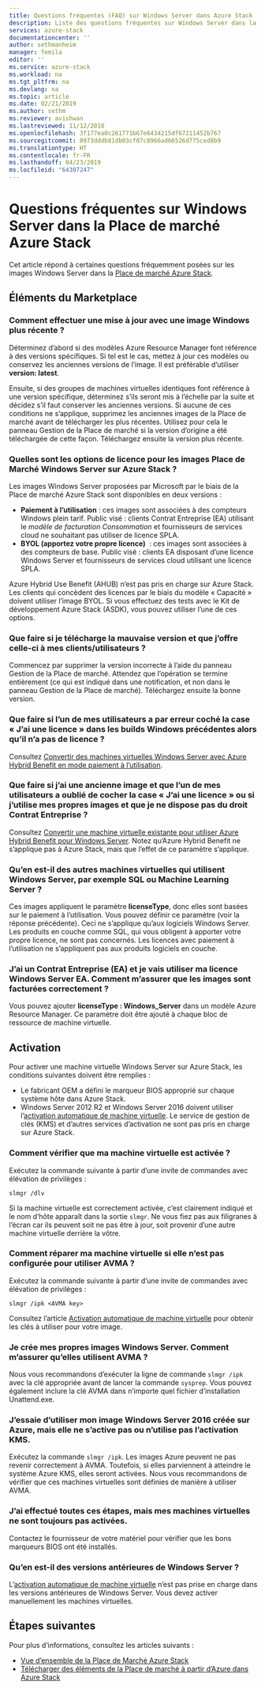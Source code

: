 ```yaml
---
title: Questions fréquentes (FAQ) sur Windows Server dans Azure Stack | Microsoft Docs
description: Liste des questions fréquentes sur Windows Server dans la Place de marché Azure Stack
services: azure-stack
documentationcenter: ''
author: sethmanheim
manager: femila
editor: ''
ms.service: azure-stack
ms.workload: na
ms.tgt_pltfrm: na
ms.devlang: na
ms.topic: article
ms.date: 02/21/2019
ms.author: sethm
ms.reviewer: avishwan
ms.lastreviewed: 11/12/2018
ms.openlocfilehash: 3f177ea0c261771b67e6434215df67211452b767
ms.sourcegitcommit: 0973dddb81db03cf07c8966ad66526d775ced8b9
ms.translationtype: HT
ms.contentlocale: fr-FR
ms.lasthandoff: 04/23/2019
ms.locfileid: "64307247"
---
```

# <a name="windows-server-in-azure-stack-marketplace-faq"></a>Questions fréquentes sur Windows Server dans la Place de marché Azure Stack

Cet article répond à certaines questions fréquemment posées sur les images Windows Server dans la [Place de marché Azure Stack](azure-stack-marketplace.md).

## <a name="marketplace-items"></a>Éléments du Marketplace

### <a name="how-do-i-update-to-a-newer-windows-image"></a>Comment effectuer une mise à jour avec une image Windows plus récente ?

Déterminez d’abord si des modèles Azure Resource Manager font référence à des versions spécifiques. Si tel est le cas, mettez à jour ces modèles ou conservez les anciennes versions de l’image. Il est préférable d’utiliser **version: latest**.

Ensuite, si des groupes de machines virtuelles identiques font référence à une version spécifique, déterminez s’ils seront mis à l’échelle par la suite et décidez s’il faut conserver les anciennes versions. Si aucune de ces conditions ne s’applique, supprimez les anciennes images de la Place de marché avant de télécharger les plus récentes. Utilisez pour cela le panneau Gestion de la Place de marché si la version d’origine a été téléchargée de cette façon. Téléchargez ensuite la version plus récente.

### <a name="what-are-the-licensing-options-for-windows-server-marketplace-images-on-azure-stack"></a>Quelles sont les options de licence pour les images Place de Marché Windows Server sur Azure Stack ?

Les images Windows Server proposées par Microsoft par le biais de la Place de marché Azure Stack sont disponibles en deux versions :

- **Paiement à l’utilisation** : ces images sont associées à des compteurs Windows plein tarif.
   Public visé : clients Contrat Entreprise (EA) utilisant le *modèle de facturation Consommation* et fournisseurs de services cloud ne souhaitant pas utiliser de licence SPLA.
- **BYOL (apportez votre propre licence)**  : ces images sont associées à des compteurs de base.
   Public visé : clients EA disposant d’une licence Windows Server et fournisseurs de services cloud utilisant une licence SPLA.

Azure Hybrid Use Benefit (AHUB) n’est pas pris en charge sur Azure Stack. Les clients qui concèdent des licences par le biais du modèle « Capacité » doivent utiliser l’image BYOL. Si vous effectuez des tests avec le Kit de développement Azure Stack (ASDK), vous pouvez utiliser l’une de ces options.

### <a name="what-if-i-downloaded-the-wrong-version-to-offer-my-tenantsusers"></a>Que faire si je télécharge la mauvaise version et que j’offre celle-ci à mes clients/utilisateurs ?

Commencez par supprimer la version incorrecte à l’aide du panneau Gestion de la Place de marché. Attendez que l’opération se termine entièrement (ce qui est indiqué dans une notification, et non dans le panneau Gestion de la Place de marché). Téléchargez ensuite la bonne version.

### <a name="what-if-my-user-incorrectly-checked-the-i-have-a-license-box-in-previous-windows-builds-and-they-dont-have-a-license"></a>Que faire si l’un de mes utilisateurs a par erreur coché la case « J’ai une licence » dans les builds Windows précédentes alors qu’il n’a pas de licence ?

Consultez [Convertir des machines virtuelles Windows Server avec Azure Hybrid Benefit en mode paiement à l’utilisation](/azure/virtual-machines/windows/hybrid-use-benefit-licensing#powershell-1).

### <a name="what-if-i-have-an-older-image-and-my-user-forgot-to-check-the-i-have-a-license-box-or-we-use-our-own-images-and-we-do-have-enterprise-agreement-entitlement"></a>Que faire si j’ai une ancienne image et que l’un de mes utilisateurs a oublié de cocher la case « J’ai une licence » ou si j’utilise mes propres images et que je ne dispose pas du droit Contrat Entreprise ?

Consultez [Convertir une machine virtuelle existante pour utiliser Azure Hybrid Benefit pour Windows Server](/azure/virtual-machines/windows/hybrid-use-benefit-licensing#convert-an-existing-vm-using-azure-hybrid-benefit-for-windows-server). Notez qu’Azure Hybrid Benefit ne s’applique pas à Azure Stack, mais que l’effet de ce paramètre s’applique.

### <a name="what-about-other-vms-that-use-windows-server-such-as-sql-or-machine-learning-server"></a>Qu’en est-il des autres machines virtuelles qui utilisent Windows Server, par exemple SQL ou Machine Learning Server ?

Ces images appliquent le paramètre **licenseType**, donc elles sont basées sur le paiement à l’utilisation. Vous pouvez définir ce paramètre (voir la réponse précédente). Ceci ne s’applique qu’aux logiciels Windows Server. Les produits en couche comme SQL, qui vous obligent à apporter votre propre licence, ne sont pas concernés. Les licences avec paiement à l’utilisation ne s’appliquent pas aux produits logiciels en couche.

### <a name="i-have-an-enterprise-agreement-ea-and-will-be-using-my-ea-windows-server-license-how-do-i-make-sure-images-are-billed-correctly"></a>J’ai un Contrat Entreprise (EA) et je vais utiliser ma licence Windows Server EA. Comment m’assurer que les images sont facturées correctement ?

Vous pouvez ajouter **licenseType : Windows_Server** dans un modèle Azure Resource Manager. Ce paramètre doit être ajouté à chaque bloc de ressource de machine virtuelle.

## <a name="activation"></a>Activation

Pour activer une machine virtuelle Windows Server sur Azure Stack, les conditions suivantes doivent être remplies :

- Le fabricant OEM a défini le marqueur BIOS approprié sur chaque système hôte dans Azure Stack.
- Windows Server 2012 R2 et Windows Server 2016 doivent utiliser l’[activation automatique de machine virtuelle](https://docs.microsoft.com/previous-versions/windows/it-pro/windows-server-2012-R2-and-2012/dn303421(v=ws.11)). Le service de gestion de clés (KMS) et d’autres services d’activation ne sont pas pris en charge sur Azure Stack.

### <a name="how-can-i-verify-that-my-virtual-machine-is-activated"></a>Comment vérifier que ma machine virtuelle est activée ?

Exécutez la commande suivante à partir d’une invite de commandes avec élévation de privilèges :

```shell
slmgr /dlv
```

Si la machine virtuelle est correctement activée, c’est clairement indiqué et le nom d’hôte apparaît dans la sortie `slmgr`. Ne vous fiez pas aux filigranes à l’écran car ils peuvent soit ne pas être à jour, soit provenir d’une autre machine virtuelle derrière la vôtre.

### <a name="my-vm-is-not-set-up-to-use-avma-how-can-i-fix-it"></a>Comment réparer ma machine virtuelle si elle n’est pas configurée pour utiliser AVMA ?

Exécutez la commande suivante à partir d’une invite de commandes avec élévation de privilèges :

```shell
slmgr /ipk <AVMA key>
```

Consultez l’article [Activation automatique de machine virtuelle](https://docs.microsoft.com/previous-versions/windows/it-pro/windows-server-2012-R2-and-2012/dn303421(v=ws.11)) pour obtenir les clés à utiliser pour votre image.

### <a name="i-create-my-own-windows-server-images-how-can-i-make-sure-they-use-avma"></a>Je crée mes propres images Windows Server. Comment m’assurer qu’elles utilisent AVMA ?

Nous vous recommandons d’exécuter la ligne de commande `slmgr /ipk` avec la clé appropriée avant de lancer la commande `sysprep`. Vous pouvez également inclure la clé AVMA dans n’importe quel fichier d’installation Unattend.exe.

### <a name="i-am-trying-to-use-my-windows-server-2016-image-created-on-azure-and-it-is-not-activating-or-using-kms-activation"></a>J’essaie d’utiliser mon image Windows Server 2016 créée sur Azure, mais elle ne s’active pas ou n’utilise pas l’activation KMS.

Exécutez la commande `slmgr /ipk`. Les images Azure peuvent ne pas revenir correctement à AVMA. Toutefois, si elles parviennent à atteindre le système Azure KMS, elles seront activées. Nous vous recommandons de vérifier que ces machines virtuelles sont définies de manière à utiliser AVMA.

### <a name="i-have-performed-all-of-these-steps-but-my-virtual-machines-are-still-not-activating"></a>J’ai effectué toutes ces étapes, mais mes machines virtuelles ne sont toujours pas activées.

Contactez le fournisseur de votre matériel pour vérifier que les bons marqueurs BIOS ont été installés.

### <a name="what-about-earlier-versions-of-windows-server"></a>Qu’en est-il des versions antérieures de Windows Server ?

L’[activation automatique de machine virtuelle](https://docs.microsoft.com/previous-versions/windows/it-pro/windows-server-2012-R2-and-2012/dn303421(v=ws.11)) n’est pas prise en charge dans les versions antérieures de Windows Server. Vous devez activer manuellement les machines virtuelles.

## <a name="next-steps"></a>Étapes suivantes

Pour plus d’informations, consultez les articles suivants :

- [Vue d’ensemble de la Place de Marché Azure Stack](azure-stack-marketplace.md)
- [Télécharger des éléments de la Place de marché à partir d’Azure dans Azure Stack](azure-stack-download-azure-marketplace-item.md)
